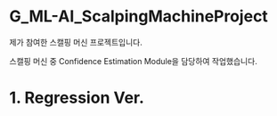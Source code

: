 # G_ML-AI_ScalpingMachineProject

제가 참여한 스캘핑 머신 프로젝트입니다.

스캘핑 머신 중 Confidence Estimation Module을 담당하여 작업했습니다.

# 1. Regression Ver.
## 
